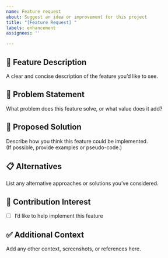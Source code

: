 ```yaml
---
name: Feature request
about: Suggest an idea or improvement for this project
title: "[Feature Request] "
labels: enhancement
assignees: ''

---
```


## 📝 Feature Description
A clear and concise description of the feature you’d like to see.

## 🤔 Problem Statement
What problem does this feature solve, or what value does it add?

## 🚀 Proposed Solution
Describe how you think this feature could be implemented.  
(If possible, provide examples or pseudo-code.)

## 📋 Alternatives
List any alternative approaches or solutions you’ve considered.

## 🙋 Contribution Interest
- [ ] I’d like to help implement this feature

## ✅ Additional Context
Add any other context, screenshots, or references here.

